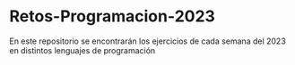 # Retos-Programacion-2023
En este repositorio se encontrarán los ejercicios de cada semana del 2023 en distintos lenguajes de programación

